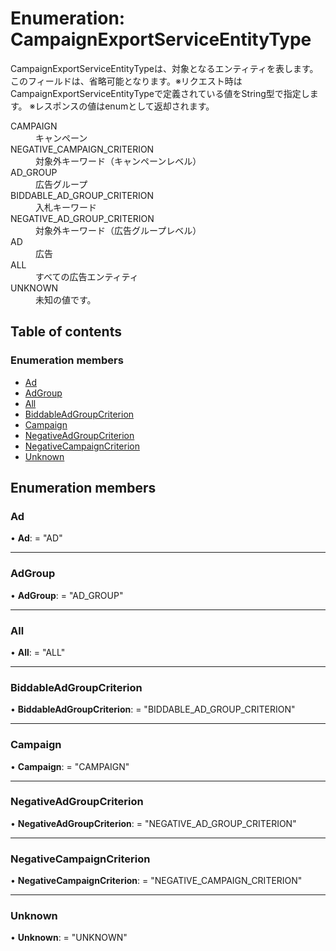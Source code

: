 # Enumeration: CampaignExportServiceEntityType


<div lang=\"ja\">CampaignExportServiceEntityTypeは、対象となるエンティティを表します。<br> このフィールドは、省略可能となります。※リクエスト時はCampaignExportServiceEntityTypeで定義されている値をString型で指定します。 ※レスポンスの値はenumとして返却されます。</div>  <dl class=term>   <dt class=\"term__item\">CAMPAIGN</dt>   <dd class=\"term__desc\"><span lang=\"ja\">キャンペーン</span></dd>   <dt class=\"term__item\">NEGATIVE_CAMPAIGN_CRITERION</dt>   <dd class=\"term__desc\"><span lang=\"ja\">対象外キーワード（キャンペーンレベル）</span></dd>   <dt class=\"term__item\">AD_GROUP</dt>   <dd class=\"term__desc\"><span lang=\"ja\">広告グループ</span></dd>   <dt class=\"term__item\">BIDDABLE_AD_GROUP_CRITERION</dt>   <dd class=\"term__desc\"><span lang=\"ja\">入札キーワード</span></dd>   <dt class=\"term__item\">NEGATIVE_AD_GROUP_CRITERION</dt>   <dd class=\"term__desc\"><span lang=\"ja\">対象外キーワード（広告グループレベル）</span></dd>   <dt class=\"term__item\">AD</dt>   <dd class=\"term__desc\"><span lang=\"ja\">広告</span></dd>   <dt class=\"term__item\">ALL</dt>   <dd class=\"term__desc\"><span lang=\"ja\">すべての広告エンティティ</span></dd>   <dt class=\"term__item\">UNKNOWN</dt>   <dd class=\"term__desc\"><span lang=\"ja\">未知の値です。</span></dd> </dl>

## Table of contents

### Enumeration members

- [Ad](campaignexportserviceentitytype.md#ad)
- [AdGroup](campaignexportserviceentitytype.md#adgroup)
- [All](campaignexportserviceentitytype.md#all)
- [BiddableAdGroupCriterion](campaignexportserviceentitytype.md#biddableadgroupcriterion)
- [Campaign](campaignexportserviceentitytype.md#campaign)
- [NegativeAdGroupCriterion](campaignexportserviceentitytype.md#negativeadgroupcriterion)
- [NegativeCampaignCriterion](campaignexportserviceentitytype.md#negativecampaigncriterion)
- [Unknown](campaignexportserviceentitytype.md#unknown)

## Enumeration members

### Ad

• **Ad**: = "AD"

___

### AdGroup

• **AdGroup**: = "AD\_GROUP"

___

### All

• **All**: = "ALL"

___

### BiddableAdGroupCriterion

• **BiddableAdGroupCriterion**: = "BIDDABLE\_AD\_GROUP\_CRITERION"

___

### Campaign

• **Campaign**: = "CAMPAIGN"

___

### NegativeAdGroupCriterion

• **NegativeAdGroupCriterion**: = "NEGATIVE\_AD\_GROUP\_CRITERION"

___

### NegativeCampaignCriterion

• **NegativeCampaignCriterion**: = "NEGATIVE\_CAMPAIGN\_CRITERION"

___

### Unknown

• **Unknown**: = "UNKNOWN"

